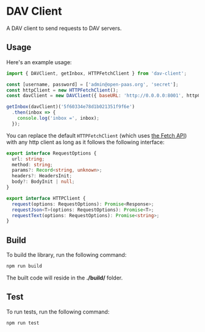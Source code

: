# DAV Client

A DAV client to send requests to DAV servers.

## Usage

Here's an example usage:

```javascript
import { DAVClient, getInbox, HTTPFetchClient } from 'dav-client';

const [username, password] = ['admin@open-paas.org', 'secret'];
const httpClient = new HTTPFetchClient();
const davClient = new DAVClient({ baseURL: 'http://0.0.0.0:8001', httpClient, headers: { Authorization: `Basic ${Buffer.from([username, password].join(':')).toString('base64')}`} });

getInbox(davClient)('5f60334e78d1b021351f9f6e')
  .then(inbox => {
    console.log('inbox =', inbox);
  });
```

You can replace the default `HTTPFetchClient` (which uses [the Fetch API](https://developer.mozilla.org/en-US/docs/Web/API/Fetch_API)) with any http client as long as it follows the following interface:

```typescript
export interface RequestOptions {
  url: string;
  method: string;
  params?: Record<string, unknown>;
  headers?: HeadersInit;
  body?: BodyInit | null;
}

export interface HTTPClient {
  request(options: RequestOptions): Promise<Response>;
  requestJson<T>(options: RequestOptions): Promise<T>;
  requestText(options: RequestOptions): Promise<string>;
}
```

## Build

To build the library, run the following command:

```bash
npm run build
```

The built code will reside in the **./build/** folder.

## Test

To run tests, run the following command:

```bash
npm run test
```
